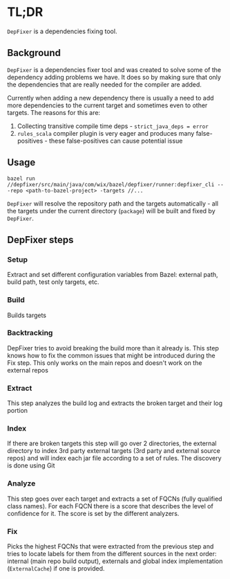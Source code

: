# TL;DR  
`DepFixer` is a dependencies fixing tool.

## Background

`DepFixer` is a dependencies fixer tool and was created to solve some of the dependency adding problems we have. It does
 so by making sure that only the dependencies that are really needed for the compiler are added.

Currently when adding a new dependency there is usually a need to add more dependencies to the current target and
 sometimes even to other targets. The reasons for this are:

1. Collecting transitive compile time deps - `strict_java_deps = error`
2. `rules_scala` compiler plugin is very eager and produces many false-positives - these false-positives can cause
 potential issue 

## Usage
```
bazel run //depfixer/src/main/java/com/wix/bazel/depfixer/runner:depfixer_cli -- -repo <path-to-bazel-project> -targets //...
```

`DepFixer` will resolve the repository path and the targets automatically - all the targets under the current directory
 (`package`) will be built and fixed by `DepFixer`.

## DepFixer steps

### Setup
Extract and set different configuration variables from Bazel: external path, build path, test only targets, etc.

### Build
Builds targets

### Backtracking
DepFixer tries to avoid breaking the build more than it already is. This step knows how to fix the common issues that
 might be introduced during the Fix step. This only works on the main repos and doesn't work on the external repos
 
### Extract
This step analyzes the build log and extracts the broken target and their log portion

### Index
If there are broken targets this step will go over 2 directories, the external directory to index 3rd party external
 targets (3rd party and external source repos) and will index each jar file according to a set of rules. The discovery
 is done using Git
  
### Analyze
This step goes over each target and extracts a set of FQCNs (fully qualified class names). For each FQCN there is a
 score that describes the level of confidence for it. The score is set by the different analyzers.
 
### Fix
Picks the highest FQCNs that were extracted from the previous step and tries to locate labels for them from the
 different sources in the next order: internal (main repo build output), externals and global index implementation 
 (`ExternalCache`) if one is provided.



